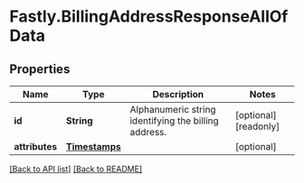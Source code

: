 # Fastly.BillingAddressResponseAllOfData

## Properties

Name | Type | Description | Notes
------------ | ------------- | ------------- | -------------
**id** | **String** | Alphanumeric string identifying the billing address. | [optional] [readonly] 
**attributes** | [**Timestamps**](Timestamps.md) |  | [optional] 


[[Back to API list]](../../README.md#endpoints) [[Back to README]](../../README.md)
